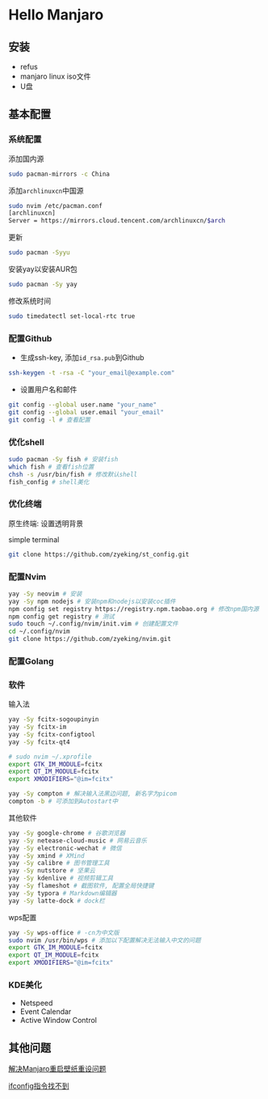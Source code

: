 # Hello Manjaro

## 安装
+ refus
+ manjaro linux iso文件
+ U盘

## 基本配置
### 系统配置
添加国内源
```sh
sudo pacman-mirrors -c China
```
添加`archlinuxcn`中国源
```sh
sudo nvim /etc/pacman.conf
[archlinuxcn]
Server = https://mirrors.cloud.tencent.com/archlinuxcn/$arch
```
更新
```sh
sudo pacman -Syyu
```
安装yay以安装AUR包
```sh
sudo pacman -Sy yay
```
修改系统时间
```sh
sudo timedatectl set-local-rtc true
```

### 配置Github
+ 生成ssh-key, 添加`id_rsa.pub`到Github

```sh
ssh-keygen -t -rsa -C "your_email@example.com"
```

+ 设置用户名和邮件

```sh
git config --global user.name "your_name"
git config --global user.email "your_email"
git config -l # 查看配置
```

### 优化shell
```sh
sudo pacman -Sy fish # 安装fish
which fish # 查看fish位置
chsh -s /usr/bin/fish # 修改默认shell
fish_config # shell美化
```
### 优化终端
原生终端: 设置透明背景

simple terminal
```sh
git clone https://github.com/zyeking/st_config.git
```

### 配置Nvim
```sh
yay -Sy neovim # 安装
yay -Sy npm nodejs # 安装npm和nodejs以安装coc插件
npm config set registry https://registry.npm.taobao.org # 修改npm国内源
npm config get registry # 测试
sudo touch ~/.config/nvim/init.vim # 创建配置文件
cd ~/.config/nvim
git clone https://github.com/zyeking/nvim.git
```

### 配置Golang


### 软件
输入法
```sh
yay -Sy fcitx-sogoupinyin
yay -Sy fcitx-im
yay -Sy fcitx-configtool
yay -Sy fcitx-qt4

# sudo nvim ~/.xprofile
export GTK_IM_MODULE=fcitx
export QT_IM_MODULE=fcitx
export XMODIFIERS="@im=fcitx"

yay -Sy compton # 解决输入法黑边问题, 新名字为picom
compton -b # 可添加到Autostart中
```
其他软件
```sh
yay -Sy google-chrome # 谷歌浏览器
yay -Sy netease-cloud-music # 网易云音乐
yay -Sy electronic-wechat # 微信
yay -Sy xmind # XMind
yay -Sy calibre # 图书管理工具
yay -Sy nutstore # 坚果云
yay -Sy kdenlive # 视频剪辑工具
yay -Sy flameshot # 截图软件, 配置全局快捷键
yay -Sy typora # Markdown编辑器
yay -Sy latte-dock # dock栏
```
wps配置
```sh
yay -Sy wps-office # -cn为中文版
sudo nvim /usr/bin/wps # 添加以下配置解决无法输入中文的问题
export GTK_IM_MODULE=fcitx
export QT_IM_MODULE=fcitx
export XMODIFIERS="@im=fcitx"
```

### KDE美化
+ Netspeed
+ Event Calendar
+ Active Window Control

## 其他问题
[解决Manjaro重启壁纸重设问题](https://blog.csdn.net/a00289/article/details/101656683)

[ifconfig指令找不到](https://unix.stackexchange.com/questions/145447/ifconfig-command-not-found)
